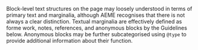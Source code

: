 Block-level text structures on the page may loosely understood in terms of primary text and marginalia, although AEME recognises that there is not always a clear distinction. Textual marginalia are effectively defined as forme work, notes, references, and anonymous blocks by the Guidelines below. Anonymous blocks may be further subcategorised using `@type` to provide additional information about their function.